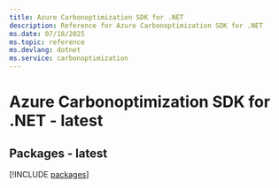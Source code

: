 ```yaml
---
title: Azure Carbonoptimization SDK for .NET
description: Reference for Azure Carbonoptimization SDK for .NET
ms.date: 07/18/2025
ms.topic: reference
ms.devlang: dotnet
ms.service: carbonoptimization
---
```

# Azure Carbonoptimization SDK for .NET - latest
## Packages - latest
[!INCLUDE [packages](carbonoptimization-index.md)]
